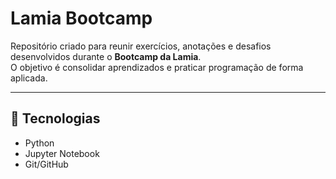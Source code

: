 # Lamia Bootcamp

Repositório criado para reunir exercícios, anotações e desafios desenvolvidos durante o **Bootcamp da Lamia**.  
O objetivo é consolidar aprendizados e praticar programação de forma aplicada.

---

## 🚀 Tecnologias
- Python  
- Jupyter Notebook  
- Git/GitHub  

